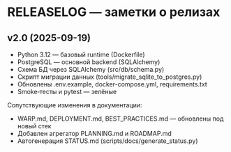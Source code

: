 # RELEASELOG — заметки о релизах

## v2.0 (2025-09-19)
- Python 3.12 — базовый runtime (Dockerfile)
- PostgreSQL — основной backend (SQLAlchemy)
- Схема БД через SQLAlchemy (src/db/schema.py)
- Скрипт миграции данных (tools/migrate_sqlite_to_postgres.py)
- Обновлены .env.example, docker-compose.yml, requirements.txt
- Smoke‑тесты и pytest — зелёные

Сопутствующие изменения в документации:
- WARP.md, DEPLOYMENT.md, BEST_PRACTICES.md — обновлены под новый стек
- Добавлен агрегатор PLANNING.md и ROADMAP.md
- Автогенерация STATUS.md (scripts/docs/generate_status.py)
